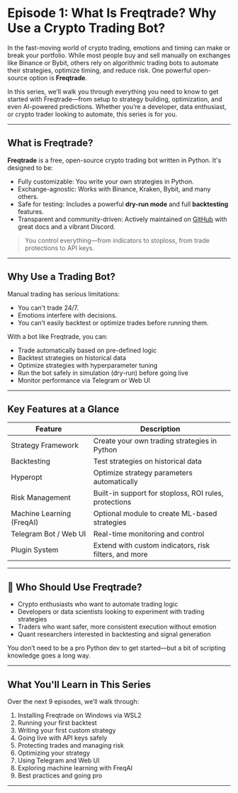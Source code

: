 
# Episode 1: What Is Freqtrade? Why Use a Crypto Trading Bot?

In the fast-moving world of crypto trading, emotions and timing can make or break your portfolio. While most people buy and sell manually on exchanges like Binance or Bybit, others rely on algorithmic trading bots to automate their strategies, optimize timing, and reduce risk. One powerful open-source option is **Freqtrade**.

In this series, we’ll walk you through everything you need to know to get started with Freqtrade—from setup to strategy building, optimization, and even AI-powered predictions. Whether you’re a developer, data enthusiast, or crypto trader looking to automate, this series is for you.

---

## What is Freqtrade?

**Freqtrade** is a free, open-source crypto trading bot written in Python. It's designed to be:

-  Fully customizable: You write your own strategies in Python.
-  Exchange-agnostic: Works with Binance, Kraken, Bybit, and many others.
-  Safe for testing: Includes a powerful **dry-run mode** and full **backtesting** features.
-  Transparent and community-driven: Actively maintained on [GitHub](https://github.com/freqtrade/freqtrade) with great docs and a vibrant Discord.

> You control everything—from indicators to stoploss, from trade protections to API keys.

---

##  Why Use a Trading Bot?

Manual trading has serious limitations:

- You can't trade 24/7.
- Emotions interfere with decisions.
- You can’t easily backtest or optimize trades before running them.

With a bot like Freqtrade, you can:

-  Trade automatically based on pre-defined logic  
-  Backtest strategies on historical data  
-  Optimize strategies with hyperparameter tuning  
-  Run the bot safely in simulation (dry-run) before going live  
-  Monitor performance via Telegram or Web UI  

---

##  Key Features at a Glance

| Feature                    | Description                                        |
|----------------------------|----------------------------------------------------|
|  Strategy Framework       | Create your own trading strategies in Python       |
|  Backtesting              | Test strategies on historical data                |
|  Hyperopt                 | Optimize strategy parameters automatically         |
|  Risk Management          | Built-in support for stoploss, ROI rules, protections |
|  Machine Learning (FreqAI)| Optional module to create ML-based strategies     |
|  Telegram Bot / Web UI    | Real-time monitoring and control                  |
|  Plugin System            | Extend with custom indicators, risk filters, and more |

---

## 🧠 Who Should Use Freqtrade?

- Crypto enthusiasts who want to automate trading logic
- Developers or data scientists looking to experiment with trading strategies
- Traders who want safer, more consistent execution without emotion
- Quant researchers interested in backtesting and signal generation

You don’t need to be a pro Python dev to get started—but a bit of scripting knowledge goes a long way.

---

##  What You'll Learn in This Series

Over the next 9 episodes, we’ll walk through:

1. Installing Freqtrade on Windows via WSL2  
2. Running your first backtest  
3. Writing your first custom strategy  
4. Going live with API keys safely  
5. Protecting trades and managing risk  
6. Optimizing your strategy  
7. Using Telegram and Web UI  
8. Exploring machine learning with FreqAI  
9. Best practices and going pro  

---


